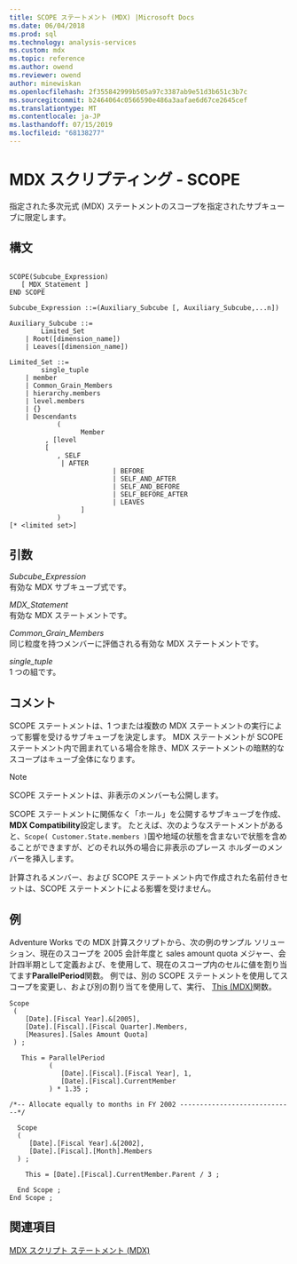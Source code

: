 ```yaml
---
title: SCOPE ステートメント (MDX) |Microsoft Docs
ms.date: 06/04/2018
ms.prod: sql
ms.technology: analysis-services
ms.custom: mdx
ms.topic: reference
ms.author: owend
ms.reviewer: owend
author: minewiskan
ms.openlocfilehash: 2f355842999b505a97c3387ab9e51d3b651c3b7c
ms.sourcegitcommit: b2464064c0566590e486a3aafae6d67ce2645cef
ms.translationtype: MT
ms.contentlocale: ja-JP
ms.lasthandoff: 07/15/2019
ms.locfileid: "68138277"
---
```

# <a name="mdx-scripting---scope"></a>MDX スクリプティング - SCOPE


  指定された多次元式 (MDX) ステートメントのスコープを指定されたサブキューブに限定します。  
  
## <a name="syntax"></a>構文  
  
```  
  
SCOPE(Subcube_Expression)   
   [ MDX_Statement ]  
END SCOPE  
  
Subcube_Expression ::=(Auxiliary_Subcube [, Auxiliary_Subcube,...n])  
  
Auxiliary_Subcube ::=   
        Limited_Set   
    | Root([dimension_name])   
    | Leaves([dimension_name])  
  
Limited_Set ::=   
        single_tuple   
    | member   
    | Common_Grain_Members   
    | hierarchy.members   
    | level.members   
    | {}   
    | Descendants  
            (  
                  Member  
         , [level  
         [  
            , SELF   
             | AFTER   
                          | BEFORE   
                          | SELF_AND_AFTER   
                          | SELF_AND_BEFORE   
                          | SELF_BEFORE_AFTER   
                          | LEAVES  
                  ]  
            )   
[* <limited set>]  
```  
  
## <a name="arguments"></a>引数  
 *Subcube_Expression*  
 有効な MDX サブキューブ式です。  
  
 *MDX_Statement*  
 有効な MDX ステートメントです。  
  
 *Common_Grain_Members*  
 同じ粒度を持つメンバーに評価される有効な MDX ステートメントです。  
  
 *single_tuple*  
 1 つの組です。  
  
## <a name="remarks"></a>コメント  
 SCOPE ステートメントは、1 つまたは複数の MDX ステートメントの実行によって影響を受けるサブキューブを決定します。 MDX ステートメントが SCOPE ステートメント内で囲まれている場合を除き、MDX ステートメントの暗黙的なスコープはキューブ全体になります。  
  
> [!NOTE]  
>  SCOPE ステートメントは、非表示のメンバーも公開します。  
  
 SCOPE ステートメントに関係なく「ホール」を公開するサブキューブを作成、 **MDX Compatibility**設定します。 たとえば、次のようなステートメントがあると、`Scope( Customer.State.members )`国や地域の状態を含まないで状態を含めることができますが、どのそれ以外の場合に非表示のプレース ホルダーのメンバーを挿入します。  
  
 計算されるメンバー、および SCOPE ステートメント内で作成された名前付きセットは、SCOPE ステートメントによる影響を受けません。  
  
## <a name="example"></a>例  
 Adventure Works での MDX 計算スクリプトから、次の例のサンプル ソリューション、現在のスコープを 2005 会計年度と sales amount quota メジャー、会計四半期として定義および、を使用して、現在のスコープ内のセルに値を割り当てます**ParallelPeriod**関数。 例では、別の SCOPE ステートメントを使用してスコープを変更し、および別の割り当てを使用して、実行、 [This (MDX)](../mdx/this-mdx.md)関数。  
  
```  
Scope   
 (   
    [Date].[Fiscal Year].&[2005],  
    [Date].[Fiscal].[Fiscal Quarter].Members,  
    [Measures].[Sales Amount Quota]  
 ) ;     
  
   This = ParallelPeriod                               
          (   
             [Date].[Fiscal].[Fiscal Year], 1,  
             [Date].[Fiscal].CurrentMember   
          ) * 1.35 ;  
  
/*-- Allocate equally to months in FY 2002 -----------------------------*/  
  
  Scope   
  (   
     [Date].[Fiscal Year].&[2002],  
     [Date].[Fiscal].[Month].Members   
  ) ;     
  
    This = [Date].[Fiscal].CurrentMember.Parent / 3 ;     
  
  End Scope ;     
End Scope ;     
```  
  
## <a name="see-also"></a>関連項目  
 [MDX スクリプト ステートメント &#40;MDX&#41;](../mdx/mdx-scripting-statements-mdx.md)  
  
  
